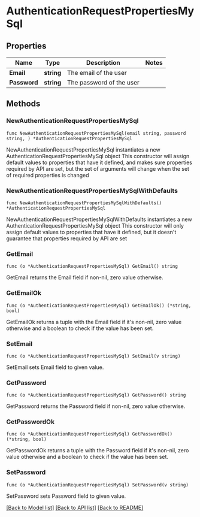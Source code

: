 # AuthenticationRequestPropertiesMySql

## Properties

Name | Type | Description | Notes
------------ | ------------- | ------------- | -------------
**Email** | **string** | The email of the user | 
**Password** | **string** | The password of the user | 

## Methods

### NewAuthenticationRequestPropertiesMySql

`func NewAuthenticationRequestPropertiesMySql(email string, password string, ) *AuthenticationRequestPropertiesMySql`

NewAuthenticationRequestPropertiesMySql instantiates a new AuthenticationRequestPropertiesMySql object
This constructor will assign default values to properties that have it defined,
and makes sure properties required by API are set, but the set of arguments
will change when the set of required properties is changed

### NewAuthenticationRequestPropertiesMySqlWithDefaults

`func NewAuthenticationRequestPropertiesMySqlWithDefaults() *AuthenticationRequestPropertiesMySql`

NewAuthenticationRequestPropertiesMySqlWithDefaults instantiates a new AuthenticationRequestPropertiesMySql object
This constructor will only assign default values to properties that have it defined,
but it doesn't guarantee that properties required by API are set

### GetEmail

`func (o *AuthenticationRequestPropertiesMySql) GetEmail() string`

GetEmail returns the Email field if non-nil, zero value otherwise.

### GetEmailOk

`func (o *AuthenticationRequestPropertiesMySql) GetEmailOk() (*string, bool)`

GetEmailOk returns a tuple with the Email field if it's non-nil, zero value otherwise
and a boolean to check if the value has been set.

### SetEmail

`func (o *AuthenticationRequestPropertiesMySql) SetEmail(v string)`

SetEmail sets Email field to given value.


### GetPassword

`func (o *AuthenticationRequestPropertiesMySql) GetPassword() string`

GetPassword returns the Password field if non-nil, zero value otherwise.

### GetPasswordOk

`func (o *AuthenticationRequestPropertiesMySql) GetPasswordOk() (*string, bool)`

GetPasswordOk returns a tuple with the Password field if it's non-nil, zero value otherwise
and a boolean to check if the value has been set.

### SetPassword

`func (o *AuthenticationRequestPropertiesMySql) SetPassword(v string)`

SetPassword sets Password field to given value.



[[Back to Model list]](../README.md#documentation-for-models) [[Back to API list]](../README.md#documentation-for-api-endpoints) [[Back to README]](../README.md)


